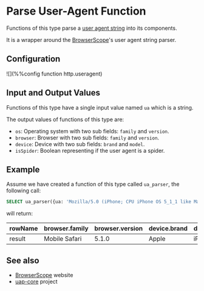 # Parse User-Agent Function

Functions of this type parse a [user agent string](https://en.wikipedia.org/wiki/User_agent) into its components.

It is a wrapper around the [BrowserScope](http://www.browserscope.org)'s user agent string parser.

## Configuration

![](%%config function http.useragent)

## Input and Output Values

Functions of this type have a single input value named `ua` which is a string.

The output values of functions of this type are:

- `os`: Operating system with two sub fields: `family` and `version`.
- `browser`: Browser with two sub fields: `family` and `version`.
- `device`: Device with two sub fields: `brand` and `model`.
- `isSpider`: Boolean representing if the user agent is a spider. 

## Example

Assume we have created a function of this type called `ua_parser`, the following call:

```sql
SELECT ua_parser({ua: 'Mozilla/5.0 (iPhone; CPU iPhone OS 5_1_1 like Mac OS X) AppleWebKit/534.46 (KHTML, like Gecko) Version/5.1 Mobile/9B206 Safari/7534.48.3'}) as *
```

will return:

| rowName | browser.family | browser.version | device.brand | device.model | isSpider | os.family | os.version |
|-----------|----------|----------|-----------|----------|----------|----------|----------|
| result | Mobile Safari | 5.1.0 | Apple | iPhone | 0 | iOS | 5.1.1 |

## See also

* [BrowserScope](http://www.browserscope.org) website
* [uap-core](https://github.com/ua-parser/uap-core) project

